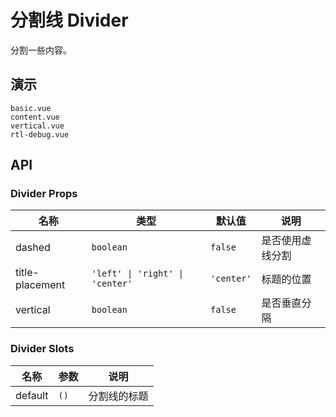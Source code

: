 # 分割线 Divider

分割一些内容。

## 演示

```demo
basic.vue
content.vue
vertical.vue
rtl-debug.vue
```

## API

### Divider Props

| 名称 | 类型 | 默认值 | 说明 |
| --- | --- | --- | --- |
| dashed | `boolean` | `false` | 是否使用虚线分割 |
| title-placement | `'left' \| 'right' \| 'center'` | `'center'` | 标题的位置 |
| vertical | `boolean` | `false` | 是否垂直分隔 |

### Divider Slots

| 名称    | 参数 | 说明         |
| ------- | ---- | ------------ |
| default | `()` | 分割线的标题 |
